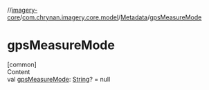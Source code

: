 //[imagery-core](../../../index.md)/[com.chrynan.imagery.core.model](../index.md)/[Metadata](index.md)/[gpsMeasureMode](gps-measure-mode.md)



# gpsMeasureMode  
[common]  
Content  
val [gpsMeasureMode](gps-measure-mode.md): [String](https://kotlinlang.org/api/latest/jvm/stdlib/kotlin/-string/index.html)? = null  



